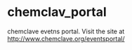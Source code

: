 chemclav_portal
===============

chemclave evetns portal.
Visit the site at http://www.chemclave.org/eventsportal/ 
